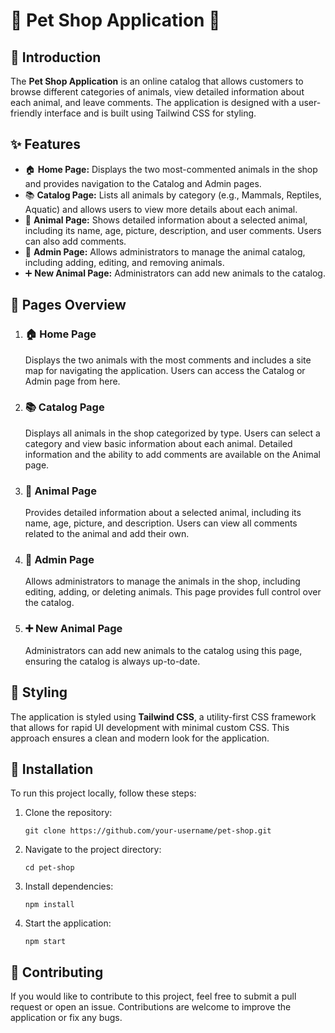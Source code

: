 <!DOCTYPE html>
<html lang="en">
<head>
    <meta charset="UTF-8">
    <meta name="viewport" content="width=device-width, initial-scale=1.0">
    <title>Pet Shop Application</title>
</head>
<body>

<h1>🐾 Pet Shop Application 🐾</h1>



<h2>📜 Introduction</h2>

<p>The <strong>Pet Shop Application</strong> is an online catalog that allows customers to browse different categories of animals, view detailed information about each animal, and leave comments. The application is designed with a user-friendly interface and is built using Tailwind CSS for styling.</p>

<h2>✨ Features</h2>

<ul>
    <li>🏠 <strong>Home Page:</strong> Displays the two most-commented animals in the shop and provides navigation to the Catalog and Admin pages.</li>
    <li>📚 <strong>Catalog Page:</strong> Lists all animals by category (e.g., Mammals, Reptiles, Aquatic) and allows users to view more details about each animal.</li>
    <li>🐶 <strong>Animal Page:</strong> Shows detailed information about a selected animal, including its name, age, picture, description, and user comments. Users can also add comments.</li>
    <li>🔧 <strong>Admin Page:</strong> Allows administrators to manage the animal catalog, including adding, editing, and removing animals.</li>
    <li>➕ <strong>New Animal Page:</strong> Administrators can add new animals to the catalog.</li>
</ul>

<h2>📝 Pages Overview</h2>

<ol>
    <li>
        <h3>🏠 Home Page</h3>
        <p>Displays the two animals with the most comments and includes a site map for navigating the application. Users can access the Catalog or Admin page from here.</p>
    </li>
    <li>
        <h3>📚 Catalog Page</h3>
        <p>Displays all animals in the shop categorized by type. Users can select a category and view basic information about each animal. Detailed information and the ability to add comments are available on the Animal page.</p>
    </li>
    <li>
        <h3>🐶 Animal Page</h3>
        <p>Provides detailed information about a selected animal, including its name, age, picture, and description. Users can view all comments related to the animal and add their own.</p>
    </li>
    <li>
        <h3>🔧 Admin Page</h3>
        <p>Allows administrators to manage the animals in the shop, including editing, adding, or deleting animals. This page provides full control over the catalog.</p>
    </li>
    <li>
        <h3>➕ New Animal Page</h3>
        <p>Administrators can add new animals to the catalog using this page, ensuring the catalog is always up-to-date.</p>
    </li>
</ol>

<h2>🎨 Styling</h2>

<p>The application is styled using <strong>Tailwind CSS</strong>, a utility-first CSS framework that allows for rapid UI development with minimal custom CSS. This approach ensures a clean and modern look for the application.</p>

<h2>🚀 Installation</h2>

<p>To run this project locally, follow these steps:</p>

<ol>
    <li>Clone the repository:</li>
    <pre><code>git clone https://github.com/your-username/pet-shop.git</code></pre>
    <li>Navigate to the project directory:</li>
    <pre><code>cd pet-shop</code></pre>
    <li>Install dependencies:</li>
    <pre><code>npm install</code></pre>
    <li>Start the application:</li>
    <pre><code>npm start</code></pre>
</ol>

<h2>🤝 Contributing</h2>

<p>If you would like to contribute to this project, feel free to submit a pull request or open an issue. Contributions are welcome to improve the application or fix any bugs.</p>


</body>
</html>
